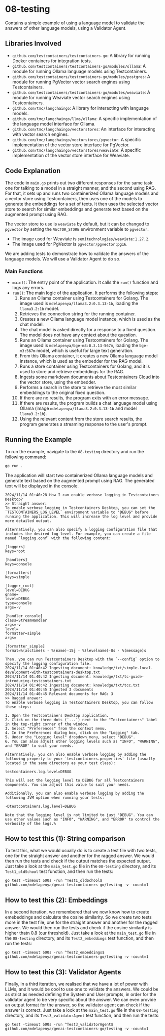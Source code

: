 # 08-testing

Contains a simple example of using a language model to validate the answers of other language models, using a Validator Agent.

## Libraries Involved

- `github.com/testcontainers/testcontainers-go`: A library for running Docker containers for integration tests.
- `github.com/testcontainers/testcontainers-go/modules/ollama`: A module for running Ollama language models using Testcontainers.
- `github.com/testcontainers/testcontainers-go/modules/postgres`: A module for running PgVector vector search engines using Testcontainers.
- `github.com/testcontainers/testcontainers-go/modules/weaviate`: A module for running Weaviate vector search engines using Testcontainers.
- `github.com/tmc/langchaingo`: A library for interacting with language models.
- `github.com/tmc/langchaingo/llms/ollama`: A specific implementation of the language model interface for Ollama.
- `github.com/tmc/langchaingo/vectorstores`: An interface for interacting with vector search engines.
- `github.com/tmc/langchaingo/vectorstores/pgvector`: A specific implementation of the vector store interface for PgVector.
- `github.com/tmc/langchaingo/vectorstores/weaviate`: A specific implementation of the vector store interface for Weaviate.

## Code Explanation

The code in `main.go` prints out two different responses for the same task: one for talking to a model in a straight manner, and the second using RAG. For that, it sets up and runs two containerized Ollama language models and a vector store using Testcontainers, then uses one of the models to generate the embeddings for a set of texts. It then uses the selected vector store to search for similar embeddings and generate text based on the augmented prompt using RAG.

The vector store to use is `weaviate` by default, but it can be changed to `pgvector` by setting the `VECTOR_STORE` environment variable to `pgvector`. 

- The image used for Weaviate is `semitechnologies/weaviate:1.27.2`.
- The image used for PgVector is `pgvector/pgvector:pg16`.

We are adding tests to demonstrate how to validate the answers of the language models. We will use a Validator Agent to do so.

### Main Functions

- `main()`: The entry point of the application. It calls the `run()` function and logs any errors.
- `run()`: The main logic of the application. It performs the following steps:
  1. Runs an Ollama container using Testcontainers for Golang. The image used is `mdelapenya/llama3.2:0.3.13-1b`, loading the `llama3.2:1b` model.
  1. Retrieves the connection string for the running container.
  1. Creates a new Ollama language model instance, which is used as the chat model.
  1. The chat model is asked directly for a response to a fixed question. The model does not have any context about the question.
  1. Runs an Ollama container using Testcontainers for Golang. The image used is `mdelapenya/bge-m3:0.3.13-567m`, loading the `bge-m3:567m` model, which is useful for large text generation.
  1. From this Ollama container, it creates a new Ollama language model instance, which is used as the embedder for the RAG model.
  1. Runs a store container using Testcontainers for Golang, and it is used to store and retrieve embeddings for the RAG.
  1. Ingests some markdown documents about Testcontainers Cloud into the vector store, using the embedder.
  1. Performs a search in the store to retrieve the most similar embeddings to the original fixed question.
  1. If there are no results, the program exits with an error message.
  1. If there are results, the program builds a chat language model using Ollama (image `mdelapenya/llama3.2:0.3.13-1b` and model `llama3.2:1b`).
  1. Using the relevant content from the store search results, the program generates a streaming response to the user's prompt.

## Running the Example

To run the example, navigate to the `08-testing` directory and run the following command:

```sh
go run .
```

The application will start two containerized Ollama language models and generate text based on the augmented prompt using RAG. The generated text will be displayed in the console.

```shell
2024/11/14 01:40:28 How I can enable verbose logging in Testcontainers Desktop?
>> Straight answer:
To enable verbose logging in Testcontainers Desktop, you can set the `TESTCONTAINERS_LOG_LEVEL` environment variable to "DEBUG" before running the application. This will increase the log level and provide more detailed output.

Alternatively, you can also specify a logging configuration file that includes the desired log level. For example, you can create a file named `logging.conf` with the following content:

[loggers]
keys=root

[handlers]
keys=console

[formatters]
keys=simple

[logger_root]
level=DEBUG
qname=
level=DEBUG
type=console
args=-v

[handler_console]
class=StreamHandler
args=-v
level=
formatter=simple
args=

[formatter_simple]
format=%(asctime)s - %(name)-15j - %(levelname)-8s - %(message)s

Then, you can run Testcontainers Desktop with the `--config` option to specify the logging configuration file.
2024/11/14 01:40:42 Ingesting document: knowledge/txt/simple-local-development-with-testcontainers-desktop.txt
2024/11/14 01:40:42 Ingesting document: knowledge/txt/tc-guide-introducing-testcontainers.txt
2024/11/14 01:40:42 Ingesting document: knowledge/txt/tcc.txt
2024/11/14 01:40:45 Ingested 3 documents
2024/11/14 01:40:45 Relevant documents for RAG: 3
>> Ragged answer:
To enable verbose logging in Testcontainers Desktop, you can follow these steps:

1. Open the Testcontainers Desktop application.
2. Click on the three dots (`...`) next to the "Testcontainers" label in the top-right corner of the window.
3. Select "Preferences" from the context menu.
4. In the Preferences dialog box, click on the "Logging" tab.
5. Under the "Logging level" dropdown menu, select "DEBUG".
6. You can also adjust other logging levels such as "INFO", "WARNING", and "ERROR" to suit your needs.

Alternatively, you can also enable verbose logging by adding the following property to your `testcontainers.properties` file (usually located in the same directory as your test class):

testcontainers.log.level=DEBUG

This will set the logging level to DEBUG for all Testcontainers components. You can adjust this value to suit your needs.

Additionally, you can also enable verbose logging by adding the following JVM option when running your tests:

-Dtestcontainers.log.level=DEBUG

Note that the logging level is not limited to just "DEBUG". You can use other values such as "INFO", "WARNING", and "ERROR" to control the verbosity of the logs.% 
```

## How to test this (1): String comparison

To test this, what we would usually do is to create a test file with two tests, one for the straight answer and another for the ragged answer. We would then run the tests and check if the output matches the expected output. Just take a look at the `main_test.go` file in the `08-testing` directory, and its `Test1_oldSchool` test function, and then run the tests:

```shell
go test -timeout 600s -run ^Test1_oldSchool$ github.com/mdelapenya/genai-testcontainers-go/testing -v -count=1
```

## How to test this (2): Embeddings

In a second iteration, we remembered that we now know how to create emebeddings and calculate the cosine similarity. So we create two tests more in the test file, one for the straight answer and another for the ragged answer. We would then run the tests and check if the cosine similarity is higher thatn 0.8 (our threshold). Just take a look at the `main_test.go` file in the `08-testing` directory, and its `Test2_embeddings` test function, and then run the tests:

```shell
go test -timeout 600s -run ^Test2_embeddings$ github.com/mdelapenya/genai-testcontainers-go/testing -v -count=1
```

## How to test this (3): Validator Agents

Finally, in a third iteration, we realised that we have a lot of power with LLMs, and it would be cool to use one to validate the answers. We could be as strict as needed defining the System and User prompts, in order for the validator agent to be very specific about the answer. We can even provide an output format for the answer, so the validator agent can check if the answer is correct. Just take a look at the `main_test.go` file in the `08-testing` directory, and its `Test3_validatorAgent` test function, and then run the tests:

```shell
go test -timeout 600s -run ^Test3_validatorAgent$ github.com/mdelapenya/genai-testcontainers-go/testing -v -count=1
```
